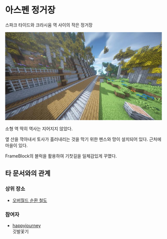 # 아스펜 정거장

스파크 타이드와 크라시움 역 사이의 작은 정거장

![asdf](../../asset/buildings/aspen_station/main.jpg)

소형 역
딱히 역사는 지어지지 않았다.

옆 산을 깍아내서 토사가 흘러내리는 것을 막기 위한 펜스와 망이 설치되어 있다.
근처에 마을이 있다.

FrameBlock의 블럭을 활용하여 기찻길을 일체감있게 꾸몄다.

## 타 문서와의 관계
### 상위 장소
<!-- tag_source_open:link_list:child_spot -->
- [오버월드 순환 철도](overworld_circular_railway.md)
<!-- tag_close -->


<!-- ### 하위 장소 목록 -->
<!-- tag_target_open:reverse_link_list:child_spot -->
<!-- tag_arg:preset:spots_inside -->
<!-- tag_close -->

<!-- ### 보유 시설 목록 -->
<!-- tag_target_open:reverse_link_list:building_spot -->
<!-- tag_arg:preset:systems_inside -->
<!-- tag_close -->

### 참여자
<!-- tag_source_open:link_list:member_contribute -->
- [happyjourney](../members/happyjourney.md)  
깃발꽃기
<!-- tag_close-->